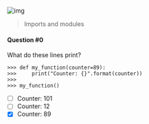 ![img](https://assets.imaginablefutures.com/media/images/ALX_Logo.max-200x150.png)
>  Imports and modules

#### Question #0
What do these lines print?
```
>>> def my_function(counter=89):
>>>     print("Counter: {}".format(counter))
>>> 
>>> my_function()
```
* [ ] Counter: 101
* [ ] Counter: 12
* [X] Counter: 89